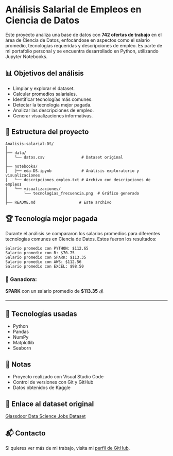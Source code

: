 # Análisis Salarial de Empleos en Ciencia de Datos

Este proyecto analiza una base de datos con **742 ofertas de trabajo** en el área de Ciencia de Datos, enfocándose en aspectos como el salario promedio, tecnologías requeridas y descripciones de empleo. Es parte de mi portafolio personal y se encuentra desarrollado en Python, utilizando Jupyter Notebooks.

## 📊 Objetivos del análisis
- Limpiar y explorar el dataset.
- Calcular promedios salariales.
- Identificar tecnologías más comunes.
- Detectar la tecnología mejor pagada.
- Analizar las descripciones de empleo.
- Generar visualizaciones informativas.

## 📁 Estructura del proyecto
```
Analisis-salarial-DS/
│
├── data/
│   └── datos.csv                # Dataset original
│
├── notebooks/
│   ├── eda-DS.ipynb             # Análisis exploratorio y visualizaciones
│   └── descripciones_empleo.txt # Archivo con descripciones de empleos
│   └── visualizaciones/
│       └── tecnologias_frecuencia.png  # Gráfico generado
│
├── README.md                   # Este archivo
```

## 🏆 Tecnología mejor pagada
Durante el análisis se compararon los salarios promedios para diferentes tecnologías comunes en Ciencia de Datos. Estos fueron los resultados:

```
Salario promedio con PYTHON: $112.65
Salario promedio con R: $70.75
Salario promedio con SPARK: $113.35
Salario promedio con AWS: $112.56
Salario promedio con EXCEL: $98.50
```

### 🏅 Ganadora:
**SPARK** con un salario promedio de **$113.35** 💰

---

## 🚀 Tecnologías usadas
- Python
- Pandas
- NumPy
- Matplotlib
- Seaborn

## 📌 Notas
- Proyecto realizado con Visual Studio Code
- Control de versiones con Git y GitHub
- Datos obtenidos de Kaggle

## 🔗 Enlace al dataset original
[Glassdoor Data Science Jobs Dataset](https://www.kaggle.com/datasets/fahadrehman07/data-science-jobs-and-salary-glassdoor)

## 📬 Contacto
Si quieres ver más de mi trabajo, visita mi [perfil de GitHub](https://github.com/).



